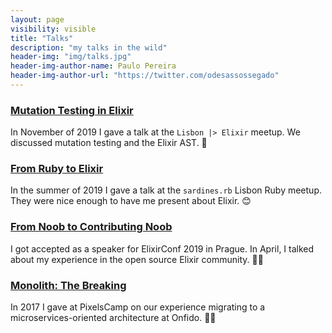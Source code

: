 ```yaml
---
layout: page
visibility: visible
title: "Talks"
description: "my talks in the wild"
header-img: "img/talks.jpg"
header-img-author-name: Paulo Pereira
header-img-author-url: "https://twitter.com/odesassossegado"
---
```


### [Mutation Testing in Elixir](https://speakerdeck.com/dnlserrano/mutation-testing-in-elixir)

In November of 2019 I gave a talk at the `Lisbon |> Elixir` meetup. We discussed mutation testing and the Elixir AST. 🦎

<script async class="speakerdeck-embed" data-id="1401caa05e3b4213b82110e18db6e4df" data-ratio="1.77777777777778" src="https://speakerdeck.com/assets/embed.js"></script>

### [From Ruby to Elixir](https://speakerdeck.com/dnlserrano/from-ruby-to-elixir)

In the summer of 2019 I gave a talk at the `sardines.rb` Lisbon Ruby meetup. They were nice enough to have me present about Elixir. 😊

<script async class="speakerdeck-embed" data-id="08bf539777b64266a65ef619238a5da1" data-ratio="1.77777777777778" src="https://speakerdeck.com/assets/embed.js"></script>

### [From Noob to Contributing Noob](https://speakerdeck.com/dnlserrano/from-noob-to-contributing-noob)

I got accepted as a speaker for ElixirConf 2019 in Prague. In April, I talked about my experience in the open source Elixir community. 👨‍🔬

<script async class="speakerdeck-embed" data-id="0f3b7df846c849b0bae7cb30b576f109" data-ratio="1.77777777777778" src="https://speakerdeck.com/assets/embed.js"></script>

### [Monolith: The Breaking](https://speakerdeck.com/dnlserrano/monolith-the-breaking)

In 2017 I gave at PixelsCamp on our experience migrating to a microservices-oriented architecture at Onfido. 👨‍🚀

<script async class="speakerdeck-embed" data-id="36357d8d72da4dc5befcd9bfb9edaa38" data-ratio="1.77777777777778" src="//speakerdeck.com/assets/embed.js"></script>

